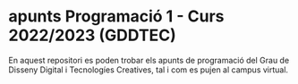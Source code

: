 # apunts Programació 1 - Curs 2022/2023 (GDDTEC)
En aquest repositori es poden trobar els apunts de programació del Grau de Disseny Digital i Tecnologíes Creatives, tal i com es pujen al campus virtual.
